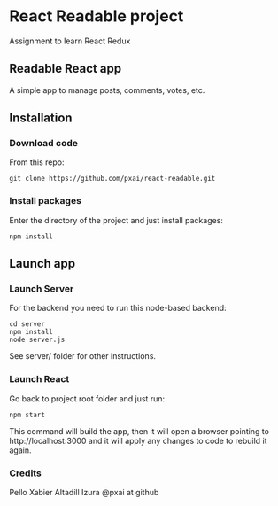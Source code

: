 # React Readable project
Assignment to learn React Redux

## Readable React app
A simple app to manage posts, comments, votes, etc.
## Installation
### Download code
From this repo:
```
git clone https://github.com/pxai/react-readable.git
```
### Install packages
Enter the directory of the project and just install packages: 
```
npm install
```

## Launch app
### Launch Server
For the backend you need to run this node-based backend:
```
cd server
npm install 
node server.js
```
See server/ folder for other instructions.

### Launch React 
Go back to project root folder and just run:
```
npm start
```

This command will build the app, then it will open a browser pointing to http://localhost:3000 and it will apply any changes to code to rebuild it again.

### Credits

Pello Xabier Altadill Izura
@pxai at github



